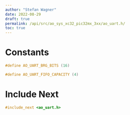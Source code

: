 ```yaml
---
author: "Stefan Wagner"
date: 2022-08-29
draft: true
permalink: /api/src/ao_sys_xc32_pic32mx_3xx/ao_uart.h/
toc: true
---
```


# Constants

```c
#define AO_UART_BRG_BITS (16)
```

```c
#define AO_UART_FIFO_CAPACITY (4)
```

# Include Next

```c
#include_next <ao_uart.h>
```
